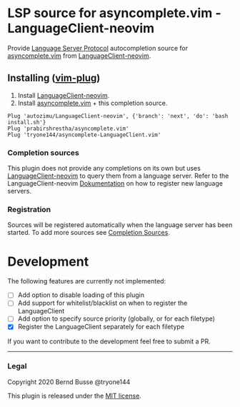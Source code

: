 LSP source for asyncomplete.vim - LanguageClient-neovim
=======================================================

Provide [Language Server Protocol](https://github.com/Microsoft/language-server-protocol) autocompletion source for [asyncomplete.vim](https://github.com/prabirshrestha/asyncomplete.vim) from [LanguageClient-neovim](https://github.com/autozimu/LanguageClient-neovim).

## Installing ([vim-plug](https://github.com/junegunn/vim-plug))

1. Install [LanguageClient-neovim](https://github.com/autozimu/LanguageClient-neovim#quick-start).
2. Install [asyncomplete.vim](https://github.com/prabirshrestha/asyncomplete.vim#installing) + this completion source.

```vim
Plug 'autozimu/LanguageClient-neovim', {'branch': 'next', 'do': 'bash install.sh'}
Plug 'prabirshrestha/asyncomplete.vim'
Plug 'tryone144/asyncomplete-LanguageClient.vim'
```

### Completion sources

This plugin does not provide any completions on its own but uses [LanguageClient-neovim](https://github.com/autozimu/LanguageClient-neovim) to query them from a language server.
Refer to the LanguageClient-neovim [Dokumentation](https://github.com/autozimu/LanguageClient-neovim/blob/next/INSTALL.md#5-configure-this-plugin) on how to register new language servers.

### Registration

Sources will be registered automatically when the language server has been started.
To add more sources see [Completion Sources](#completion-sources).


# Development

The following features are currently not implemented:
- [ ] Add option to disable loading of this plugin
- [ ] Add support for whitelist/blacklist on when to register the LanguageClient
- [ ] Add option to specify source priority (globally, or for each filetype)
- [x] Register the LanguageClient separately for each filetype

If you want to contribute to the development feel free to submit a PR.

---

### Legal

Copyright 2020 Bernd Busse @tryone144

This plugin is released under the [MIT license](./LICENSE).
